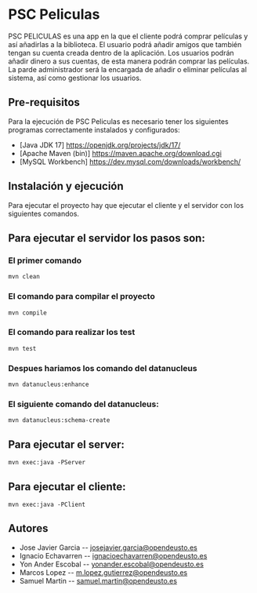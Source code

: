 # PSC Peliculas

PSC PELICULAS es una app en la que el cliente podrá comprar películas y así añadirlas a la biblioteca. El usuario podrá añadir amigos que también tengan su cuenta creada dentro de la aplicación. Los usuarios podrán añadir dinero a sus cuentas, de esta manera podrán comprar las películas. La parde administrador será la encargada de añadir o eliminar películas al sistema, así como gestionar los usuarios.


## Pre-requisitos

Para la ejecución de PSC Peliculas es necesario tener los siguientes programas correctamente instalados y configurados:

- [Java JDK 17] https://openjdk.org/projects/jdk/17/
- [Apache Maven (bin)] https://maven.apache.org/download.cgi
- [MySQL Workbench] https://dev.mysql.com/downloads/workbench/



## Instalación y ejecución

Para ejecutar el proyecto hay que ejecutar el cliente y el servidor con los siguientes comandos.

<h2> Para ejecutar el servidor los pasos son: </h2>
<h3> El primer comando  </h3>

    mvn clean
    
<h3> El comando para compilar el proyecto  </h3>

    mvn compile

<h3> El comando para realizar los test  </h3>

    mvn test
    
<h3> Despues hariamos los comando del datanucleus</h3>

    mvn datanucleus:enhance
    
<h3>  El siguiente comando del datanucleus: </h3>

    mvn datanucleus:schema-create
    

<h2> Para ejecutar el server: </h2>

    mvn exec:java -PServer
 
<h2> Para ejecutar el cliente: </h2>

    mvn exec:java -PClient 


## Autores

 * Jose Javier Garcia -- josejavier.garcia@opendeusto.es
 * Ignacio Echavarren -- ignacioechavarren@opendeusto.es
 * Yon Ander Escobal  -- yonander.escobal@opendeusto.es
 * Marcos Lopez       -- m.lopez.gutierrez@opendeusto.es
 * Samuel Martin      -- samuel.martin@opendeusto.es



